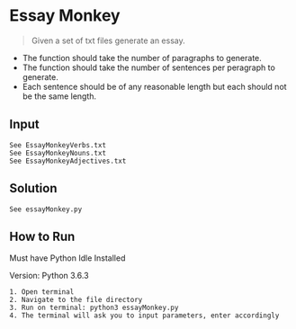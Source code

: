 # Essay Monkey #

> Given a set of txt files generate an essay.

* The function should take the number of paragraphs to generate.
* The function should take the number of sentences per peragraph to generate.
* Each sentence should be of any reasonable length but each should not be the same length.

## Input ##

    See EssayMonkeyVerbs.txt
    See EssayMonkeyNouns.txt
    See EssayMonkeyAdjectives.txt

## Solution ##
	
	See essayMonkey.py

## How to Run ##

Must have Python Idle Installed

Version: Python 3.6.3

```
1. Open terminal
2. Navigate to the file directory
3. Run on terminal: python3 essayMonkey.py
4. The terminal will ask you to input parameters, enter accordingly
```